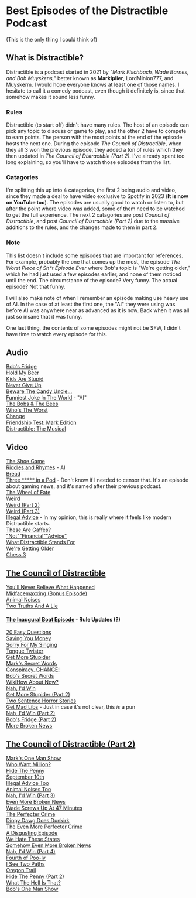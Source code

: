 # Best Episodes of the Distractible Podcast
(This is the only thing I could think of)

## What is Distractible?
Distractible is a podcast started in 2021 by *"Mark Fischbach, Wade Barnes, and Bob Muyskens,"* better known as **Markiplier**, 
LordMinion777, and Muyskerm. I would hope everyone knows at least one of those names. I hesitate to call it a comedy podcast,
even though it definitely is, since that somehow makes it sound less funny.

### Rules
Distractible (to start off) didn't have many rules. The host of an episode can pick any topic to discuss or game to play, and the 
other 2 have to compete to earn points. The person with the most points at the end of the episode hosts the next one.
During the episode *The Council of Distractible*, when they all 3 won the previous episode, they added a ton of rules which they
then updated in *The Council of Distractible (Part 2)*. I've already spent too long explaining, so you'll have to watch those 
episodes from the list.

### Catagories
I'm splitting this up into 4 catagories, the first 2 being audio and video, since they made a deal to have video exclusive to Spotify 
in 2023 (**It is now on YouTube too**). The episodes are usually good to watch or listen to, but after the point where video was 
added, some of them need to be watched to get the full experience. The next 2 catagories are post *Council of Distractible*, and 
post *Council of Distractible (Part 2)* due to the massive additions to the rules, and the changes made to them in part 2. 

### Note
This list doesn't include some episodes that are important for references. For example, probably the one that comes up the most, the
episode *The Worst Piece of Sh\*t Episode Ever* where Bob's topic is "We're getting older," which he had just used a few episodes
earlier, and none of them noticed until the end. The circumstance of the episode? Very funny. The actual episode? Not that funny.

I will also make note of when I remember an episode making use heavy use of AI. In the case of at least the first one, the "AI" they
were using was before AI was anywhere near as advanced as it is now. Back when it was all just so insane that it was funny.

One last thing, the contents of some episodes might not be SFW, I didn't have time to watch every episode for this.

## Audio
[Bob's Fridge](https://www.youtube.com/watch?v=ETckMzplXq4)   
[Hold My Beer](https://www.youtube.com/watch?v=DoMZsxYZBdc)  
[Kids Are Stupid](https://www.youtube.com/watch?v=0ewp65i0BIY)  
[Never Give Up](https://www.youtube.com/watch?v=ekRjltsMpqM)  
[Beware The Candy Uncle...](https://www.youtube.com/watch?v=ZZ9ddW3DP7k&t=1502s)  
[Funniest Joke In The World](https://www.youtube.com/watch?v=dx8GvJAXmC0&t=1984s) - "AI"  
[The Bobs & The Bees](https://www.youtube.com/watch?v=pbSMO5noMD4)  
[Who's The Worst](https://www.youtube.com/watch?v=o1QctZdnTtk)  
[Change](https://www.youtube.com/watch?v=I8nZ-w_aopc)  
[Friendship Test: Mark Edition](https://www.youtube.com/watch?v=jsr3QCzuv-0)  
[Distractible: The Musical](https://www.youtube.com/watch?v=M5kiuHWsiP4)  
## Video
[The Shoe Game](https://www.youtube.com/watch?v=f5g_1gujYyo)  
[Riddles and Rhymes](https://www.youtube.com/watch?v=g5QFVDH93O4) - AI  
[Bread](https://www.youtube.com/watch?v=aiJibx8diN8)  
[Three \*\*\*\*\* in a Pod](https://www.youtube.com/watch?v=9j29LGJbTC8) - Don't know if I needed to censor that. It's an episode about gaming news, and it's named after their previous podcast.  
[The Wheel of Fate](https://www.youtube.com/watch?v=Je79p1LeTec)  
[Weird](https://www.youtube.com/watch?v=ZMIlQFMeQ78)  
[Weird (Part 2)](https://www.youtube.com/watch?v=b0uDo0RJCtY)  
[Weird (Part 3)](https://www.youtube.com/watch?v=bZxGeUlvqe0)  
[Illegal Advice](https://www.youtube.com/watch?v=2qBSr1qpLlQ) - In my opinion, this is really where it feels like modern Distractible starts.  
[These Are Gaffes?](https://www.youtube.com/watch?v=h7AkEDoZWvo)  
["Not""Financial""Advice"](https://www.youtube.com/watch?v=XxySw41-sL0)  
[What Distractible Stands For](https://www.youtube.com/watch?v=jT9VERmxxHM)  
[We're Getting Older](https://www.youtube.com/watch?v=YOMd4uoYOV8)  
[Chess 3](https://www.youtube.com/watch?v=CbY_P9OaZDg)
## [The Council of Distractible](https://www.youtube.com/watch?v=UjuFAi2He8Y)
[You'll Never Believe What Happened](https://www.youtube.com/watch?v=Iz4eS75jUcY)  
[Midfacemaxxing (Bonus Episode)](https://www.youtube.com/watch?v=DvYVVh1x5Sc&t=26s)  
[Animal Noises](https://www.youtube.com/watch?v=pzVLV0b6gI8)  
[Two Truths And A Lie](https://www.youtube.com/watch?v=GhxRd6UPagU)  
#### [The Inaugural Boat Episode](https://www.youtube.com/watch?v=h1ZrzAdjHmc) - Rule Updates (?)  
[20 Easy Questions](https://www.youtube.com/watch?v=BDI6XPY325c)  
[Saving You Money](https://www.youtube.com/watch?v=S8NmYT9D8-A)  
[Sorry For My Singing](https://www.youtube.com/watch?v=fcj2MUSk128)  
[Tongue Twister](https://www.youtube.com/watch?v=iKXWtYt1aUA)  
[Get More Stupider](https://www.youtube.com/watch?v=-sHOD7ETw28)  
[Mark's Secret Words](https://www.youtube.com/watch?v=-wLB4GBcTCk)  
[Conspiracy. CHANGE!](https://www.youtube.com/watch?v=uF6ccuWF4BM)  
[Bob's Secret Words](https://www.youtube.com/watch?v=LEbwv32hLWg)  
[WikiHow About Now?](https://www.youtube.com/watch?v=TG4xKcfwbm0)  
[Nah, I'd Win](https://www.youtube.com/watch?v=5tDauRBj-d4&t=1931s)  
[Get More Stupider (Part 2)](https://www.youtube.com/watch?v=G-i7uVlH9ho)  
[Two Sentence Horror Stories](https://www.youtube.com/watch?v=Y5oCT1yma2Q)  
[Get Mad Libs](https://www.youtube.com/watch?v=XfnuWoqXo_w&t=1714s) - Just in case it's not clear, this *is* a pun  
[Nah, I'd Win (Part 2)](https://www.youtube.com/watch?v=maiZnSboGxQ&t=3025s)  
[Bob's Fridge (Part 2)](https://www.youtube.com/watch?v=5OGkwQIj_sY)  
[More Broken News](https://www.youtube.com/watch?v=rgM3uUvdXm0)  
## [The Council of Distractible (Part 2)](https://www.youtube.com/watch?v=bcr5-5t62fo)  
[Mark's One Man Show](https://www.youtube.com/watch?v=1jfGue44DPE)  
[Who Want Million?](https://www.youtube.com/watch?v=pwi59CEXRSs)  
[Hide The Penny](https://www.youtube.com/watch?v=XUb3CiOyzEA&t=1895s)  
[September 10th](https://www.youtube.com/watch?v=4w9YgGvK-dU)  
[Illegal Advice Too](https://www.youtube.com/watch?v=ujvLCX_VHiQ)  
[Animal Noises Too](https://www.youtube.com/watch?v=w7fp0IHm6mo)  
[Nah, I'd Win (Part 3)](https://www.youtube.com/watch?v=8I51sdUp0Mg&t=3142s)  
[Even More Broken News](https://www.youtube.com/watch?v=-UOygGN1g6A)  
[Wade Screws Up At 47 Minutes](https://www.youtube.com/watch?v=BU8IrvUkzns)  
[The Perfecter Crime](https://www.youtube.com/watch?v=lDg7OolCNmE)  
[Dippy Dawg Does Dunkirk](https://www.youtube.com/watch?v=mlP9bXnLPZ8&t=2213s)  
[The Even More Perfecter Crime](https://www.youtube.com/watch?v=u_YzNTUUxDc)  
[A Disgusting Episode](https://www.youtube.com/watch?v=M6xgMOYm2M0&t=3261s)  
[We Hate These States](https://www.youtube.com/watch?v=BaIwCgamM1U)  
[Somehow Even More Broken News](https://www.youtube.com/watch?v=9y7n1Arifz4)  
[Nah, I'd Win (Part 4)](https://www.youtube.com/watch?v=AJNPuPN39VY)  
[Fourth of Poo-ly](https://www.youtube.com/watch?v=YEI5PL7nD5E)  
[I See Two Paths](https://www.youtube.com/watch?v=9jMXqhXAM4s)  
[Oregon Trail](https://www.youtube.com/watch?v=SPnavRT1Vk4)  
[Hide The Penny (Part 2)](https://www.youtube.com/watch?v=MEgEQQKoHBo)  
[What The Hell Is That?](https://www.youtube.com/watch?v=yNKX6N-kMmo)  
[Bob's One Man Show](https://www.youtube.com/watch?v=Lqm7bJiGAqI)  

